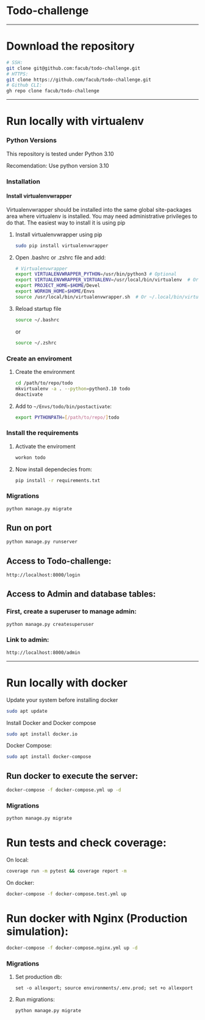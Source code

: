 Todo-challenge
==============

----
# Download the repository
```sh
# SSH:
git clone git@github.com:facub/todo-challenge.git
# HTTPS:
git clone https://github.com/facub/todo-challenge.git
# Github CLI:
gh repo clone facub/todo-challenge
```

---

<div id="virtualenvs"></div>

# Run locally with virtualenv 
### Python Versions
This repository is tested under Python 3.10

Recomendation: Use python version 3.10

### Installation

#### Install virtualenvwrapper
Virtualenvwrapper should be installed into the same 
global site-packages area where virtualenv is installed. 
You may need administrative privileges to do that. The easiest way to install it is using pip

1. Install virtualenvwrapper using pip
	```sh
	sudo pip install virtualenvwrapper
	```

2. Open .bashrc or .zshrc file and add:
	```sh
	# Virtualenvwrapper
	export VIRTUALENVWRAPPER_PYTHON=/usr/bin/python3 # Optional
	export VIRTUALENVWRAPPER_VIRTUALENV=/usr/local/bin/virtualenv  # Or ~/.local/bin/virtualenv
	export PROJECT_HOME=$HOME/Devel
	export WORKON_HOME=$HOME/Envs
	source /usr/local/bin/virtualenvwrapper.sh  # Or ~/.local/bin/virtualenvwrapper.sh
	```
3. Reload startup file
	```sh
	source ~/.bashrc
	```
	or
	```sh
	source ~/.zshrc
	```


### Create an enviroment
1. Create the environment
	```sh
	cd /path/to/repo/todo
	mkvirtualenv -a . --python=python3.10 todo
	deactivate
	```
2. Add to `~/Envs/todo/bin/postactivate`:

	```sh
	export PYTHONPATH=[/path/to/repo/]todo
	```

### Install the requirements
1. Activate the enviroment

	```sh
	workon todo
	```
2. Now install dependecies from:
	```sh
	pip install -r requirements.txt
	```

### Migrations
```sh
python manage.py migrate
```
## Run on port
```sh
python manage.py runserver
```
## Access to Todo-challenge:
```sh
http://localhost:8000/login
```

## Access to Admin and database tables:
### First, create a superuser to manage admin:
```sh
python manage.py createsuperuser
```
### Link to admin: 
```sh
http://localhost:8000/admin
```


---
# Run locally with docker

Update your system before installing docker
```sh
sudo apt update
```

Install Docker and Docker compose
```sh
sudo apt install docker.io
```
Docker Compose:

```sh
sudo apt install docker-compose
```

## Run docker to execute the server:
```sh
docker-compose -f docker-compose.yml up -d
```

### Migrations
```sh
python manage.py migrate
```

# Run tests and check coverage:
On local:
```sh
coverage run -m pytest && coverage report -m
```
On docker:
```sh
docker-compose -f docker-compose.test.yml up
```


# Run docker with Nginx (Production simulation):
```sh
docker-compose -f docker-compose.nginx.yml up -d
```
### Migrations
1. Set production db:
	```
	set -o allexport; source environments/.env.prod; set +o allexport
	```
2. Run migrations:
	```sh
	python manage.py migrate
	```